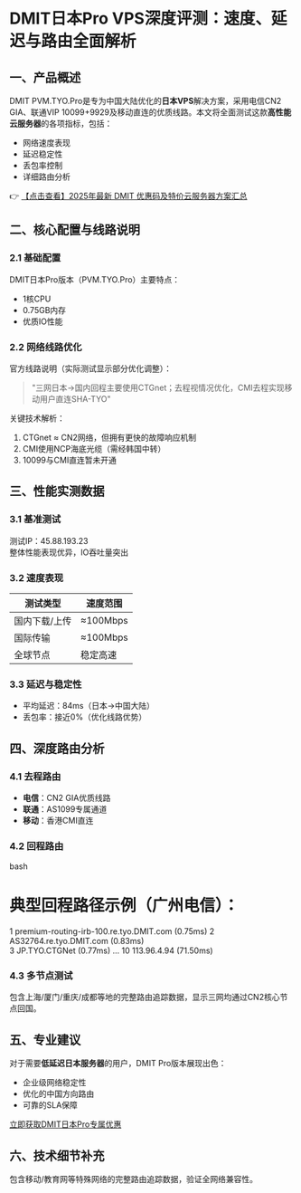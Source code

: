 # DMIT日本Pro VPS深度评测：速度、延迟与路由全面解析

## 一、产品概述

DMIT PVM.TYO.Pro是专为中国大陆优化的**日本VPS**解决方案，采用电信CN2 GIA、联通VIP 10099+9929及移动直连的优质线路。本文将全面测试这款**高性能云服务器**的各项指标，包括：

- 网络速度表现
- 延迟稳定性
- 丢包率控制
- 详细路由分析

👉 [【点击查看】2025年最新 DMIT 优惠码及特价云服务器方案汇总](https://bit.ly/dmit_coupon)

## 二、核心配置与线路说明

### 2.1 基础配置
DMIT日本Pro版本（PVM.TYO.Pro）主要特点：
- 1核CPU
- 0.75GB内存
- 优质IO性能

### 2.2 网络线路优化
官方线路说明（实际测试显示部分优化调整）：
> "三网日本→国内回程主要使用CTGnet；去程视情况优化，CMI去程实现移动用户直连SHA-TYO"

关键技术解析：
1. CTGnet ≈ CN2网络，但拥有更快的故障响应机制
2. CMI使用NCP海底光缆（需经韩国中转）
3. 10099与CMI直连暂未开通

## 三、性能实测数据

### 3.1 基准测试
测试IP：45.88.193.23  
整体性能表现优异，IO吞吐量突出

### 3.2 速度表现
| 测试类型       | 速度范围     |
|----------------|-------------|
| 国内下载/上传  | ≈100Mbps    |
| 国际传输       | ≈100Mbps    |
| 全球节点       | 稳定高速    |

### 3.3 延迟与稳定性
- 平均延迟：84ms（日本→中国大陆）
- 丢包率：接近0%（优化线路优势）

## 四、深度路由分析

### 4.1 去程路由
- **电信**：CN2 GIA优质线路
- **联通**：AS1099专属通道
- **移动**：香港CMI直连

### 4.2 回程路由
bash
# 典型回程路径示例（广州电信）：
1 premium-routing-irb-100.re.tyo.DMIT.com (0.75ms)
2 AS32764.re.tyo.DMIT.com (0.83ms)  
3 JP.TYO.CTGNet (0.77ms)
...
10 113.96.4.94 (71.50ms)

### 4.3 多节点测试
包含上海/厦门/重庆/成都等地的完整路由追踪数据，显示三网均通过CN2核心节点回国。

## 五、专业建议

对于需要**低延迟日本服务器**的用户，DMIT Pro版本展现出色：
- 企业级网络稳定性
- 优化的中国方向路由
- 可靠的SLA保障

[立即获取DMIT日本Pro专属优惠](https://bit.ly/dmit_coupon)

## 六、技术细节补充
包含移动/教育网等特殊网络的完整路由追踪数据，验证全网络兼容性。